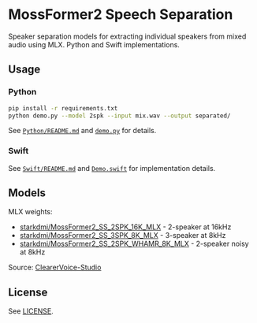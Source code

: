 # MossFormer2 Speech Separation

Speaker separation models for extracting individual speakers from mixed audio using MLX. Python and Swift implementations.

## Usage

### Python

```bash
pip install -r requirements.txt
python demo.py --model 2spk --input mix.wav --output separated/
```

See [`Python/README.md`](python/README.md) and [`demo.py`](python/demo.py) for details.

### Swift

See [`Swift/README.md`](swift/README.md) and [`Demo.swift`](swift/Tests/Demo.swift) for implementation details.

## Models

MLX weights:
- [starkdmi/MossFormer2_SS_2SPK_16K_MLX](https://huggingface.co/starkdmi/MossFormer2_SS_2SPK_16K_MLX) - 2-speaker at 16kHz
- [starkdmi/MossFormer2_SS_3SPK_8K_MLX](https://huggingface.co/starkdmi/MossFormer2_SS_3SPK_8K_MLX) - 3-speaker at 8kHz
- [starkdmi/MossFormer2_SS_2SPK_WHAMR_8K_MLX](https://huggingface.co/starkdmi/MossFormer2_SS_2SPK_WHAMR_8K_MLX) - 2-speaker noisy at 8kHz

Source: [ClearerVoice-Studio](https://github.com/modelscope/ClearerVoice-Studio)

## License

See [LICENSE](LICENSE).
